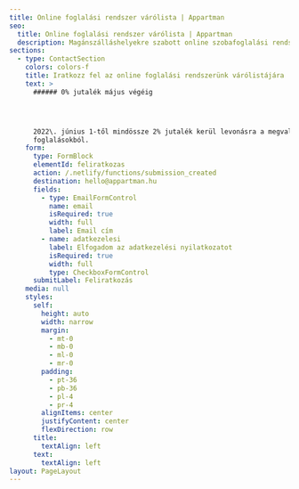 ```yaml
---
title: Online foglalási rendszer várólista | Appartman
seo:
  title: Online foglalási rendszer várólista | Appartman
  description: Magánszálláshelyekre szabott online szobafoglalási rendszerünk hamarosan elkészül. 
sections:
  - type: ContactSection
    colors: colors-f
    title: Iratkozz fel az online foglalási rendszerünk várólistájára
    text: >
      ###### 0% jutalék május végéig




      2022\. június 1-től mindössze 2% jutalék kerül levonásra a megvalósult
      foglalásokból.
    form:
      type: FormBlock
      elementId: feliratkozas
      action: /.netlify/functions/submission_created
      destination: hello@appartman.hu
      fields:
        - type: EmailFormControl
          name: email
          isRequired: true
          width: full
          label: Email cím
        - name: adatkezelesi
          label: Elfogadom az adatkezelési nyilatkozatot
          isRequired: true
          width: full
          type: CheckboxFormControl
      submitLabel: Feliratkozás
    media: null
    styles:
      self:
        height: auto
        width: narrow
        margin:
          - mt-0
          - mb-0
          - ml-0
          - mr-0
        padding:
          - pt-36
          - pb-36
          - pl-4
          - pr-4
        alignItems: center
        justifyContent: center
        flexDirection: row
      title:
        textAlign: left
      text:
        textAlign: left
layout: PageLayout
---
```

